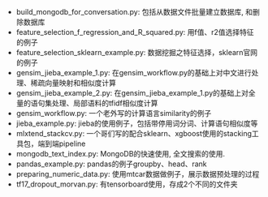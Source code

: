 - build_mongodb_for_conversation.py: 包括从数据文件批量建立数据库, 和删除数据库
- feature_selection_f_regression_and_R_squared.py: 用f值、r2值选择特征的例子
- feature_selection_sklearn_example.py: 数据挖掘之特征选择，sklearn官网的例子
- gensim_jieba_example_1.py: 在gensim_workflow.py的基础上对中文进行处理、稀疏向量映射和相似度计算
- gensim_jieba_example_2.py: 在gensim_jieba_example_1.py的基础上对全量的语句集处理、局部语料的tfidf相似度计算
- gensim_workflow.py: 一个老外写的计算语言similarity的例子
- jieba_example.py: jieba的使用例子，包括带停用词分词、计算语句相似度等
- mlxtend_stackcv.py: 一个哥们写的配合sklearn、xgboost使用的stacking工具包，端到端pipeline
- mongodb_text_index.py: MongoDB的快速使用, 全文搜索的使用.
- pandas_example.py: pandas的例子groupby、head、rank
- preparing_numeric_data.py: 使用mtcar数据做例子，展示数据预处理的过程
- tf17_dropout_morvan.py: 有tensorboard使用，存成2个不同的文件夹
